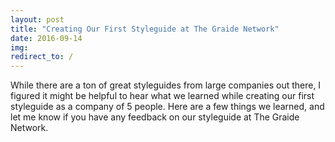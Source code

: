 ```yaml
---
layout: post
title: "Creating Our First Styleguide at The Graide Network"
date: 2016-09-14
img:
redirect_to: /
---
```

While there are a ton of great styleguides from large companies out there, I figured it might be helpful to hear what we learned while creating our first styleguide as a company of 5 people. Here are a few things we learned, and let me know if you have any feedback on our styleguide at The Graide Network.
